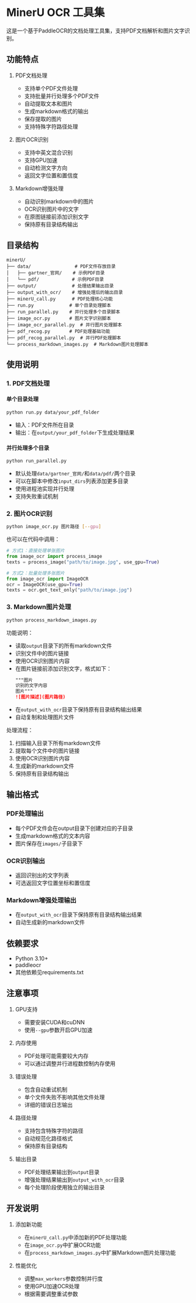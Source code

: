 # MinerU OCR 工具集

这是一个基于PaddleOCR的文档处理工具集，支持PDF文档解析和图片文字识别。

## 功能特点

1. PDF文档处理
   - 支持单个PDF文件处理
   - 支持批量并行处理多个PDF文件
   - 自动提取文本和图片
   - 生成markdown格式的输出
   - 保存提取的图片
   - 支持特殊字符路径处理

2. 图片OCR识别
   - 支持中英文混合识别
   - 支持GPU加速
   - 自动检测文字方向
   - 返回文字位置和置信度

3. Markdown增强处理
   - 自动识别markdown中的图片
   - OCR识别图片中的文字
   - 在原图链接前添加识别文字
   - 保持原有目录结构输出

## 目录结构

```
minerU/
├── data/                # PDF文件存放目录
│   ├── gartner_官网/    # 示例PDF目录
│   └── pdf/            # 示例PDF目录
├── output/             # 处理结果输出目录
├── output_with_ocr/    # 增强处理后的输出目录
├── minerU_call.py      # PDF处理核心功能
├── run.py             # 单个目录处理脚本
├── run_parallel.py    # 并行处理多个目录脚本
├── image_ocr.py       # 图片文字识别脚本
├── image_ocr_parallel.py  # 并行图片处理脚本
├── pdf_recog.py       # PDF处理基础功能
├── pdf_recog_parallel.py  # 并行PDF处理脚本
└── process_markdown_images.py  # Markdown图片处理脚本
```

## 使用说明

### 1. PDF文档处理

#### 单个目录处理
```bash
python run.py data/your_pdf_folder
```
- 输入：PDF文件所在目录
- 输出：在`output/your_pdf_folder`下生成处理结果

#### 并行处理多个目录
```bash
python run_parallel.py
```
- 默认处理`data/gartner_官网/`和`data/pdf/`两个目录
- 可以在脚本中修改`input_dirs`列表添加更多目录
- 使用进程池实现并行处理
- 支持失败重试机制

### 2. 图片OCR识别

```bash
python image_ocr.py 图片路径 [--gpu]
```

也可以在代码中调用：
```python
# 方式1：直接处理单张图片
from image_ocr import process_image
texts = process_image("path/to/image.jpg", use_gpu=True)

# 方式2：批量处理多张图片
from image_ocr import ImageOCR
ocr = ImageOCR(use_gpu=True)
texts = ocr.get_text_only("path/to/image.jpg")
```

### 3. Markdown图片处理

```bash
python process_markdown_images.py
```

功能说明：
- 读取`output`目录下的所有markdown文件
- 识别文件中的图片链接
- 使用OCR识别图片内容
- 在图片链接前添加识别文字，格式如下：
  ```markdown
  """图片
  识别的文字内容
  图片"""
  ![图片描述](图片路径)
  ```
- 在`output_with_ocr`目录下保持原有目录结构输出结果
- 自动复制和处理图片文件

处理流程：
1. 扫描输入目录下所有markdown文件
2. 提取每个文件中的图片链接
3. 使用OCR识别图片内容
4. 生成新的markdown文件
5. 保持原有目录结构输出

## 输出格式

### PDF处理输出
- 每个PDF文件会在output目录下创建对应的子目录
- 生成markdown格式的文本内容
- 图片保存在`images/`子目录下

### OCR识别输出
- 返回识别出的文字列表
- 可选返回文字位置坐标和置信度

### Markdown增强处理输出
- 在`output_with_ocr`目录下保持原有目录结构输出结果
- 自动生成新的markdown文件

## 依赖要求

- Python 3.10+
- paddleocr
- 其他依赖见requirements.txt

## 注意事项

1. GPU支持
   - 需要安装CUDA和cuDNN
   - 使用`--gpu`参数开启GPU加速

2. 内存使用
   - PDF处理可能需要较大内存
   - 可以通过调整并行进程数控制内存使用

3. 错误处理
   - 包含自动重试机制
   - 单个文件失败不影响其他文件处理
   - 详细的错误日志输出

4. 路径处理
   - 支持包含特殊字符的路径
   - 自动规范化路径格式
   - 保持原有目录结构

5. 输出目录
   - PDF处理结果输出到`output`目录
   - 增强处理结果输出到`output_with_ocr`目录
   - 每个处理阶段使用独立的输出目录

## 开发说明

1. 添加新功能
   - 在`minerU_call.py`中添加新的PDF处理功能
   - 在`image_ocr.py`中扩展OCR功能
   - 在`process_markdown_images.py`中扩展Markdown图片处理功能

2. 性能优化
   - 调整`max_workers`参数控制并行度
   - 使用GPU加速OCR处理
   - 根据需要调整重试参数

